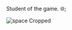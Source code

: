 Student of the game. 🌐;

![space Cropped](https://github.com/user-attachments/assets/a89d2e29-02fc-49f2-bc70-048b22a5bec3)
